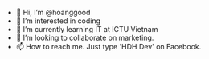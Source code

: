 - 👋 Hi, I’m @hoanggood
- 👀 I’m interested in coding
- 🌱 I’m currently learning IT at ICTU Vietnam
- 💞️ I’m looking to collaborate on marketing.
- 📫 How to reach me. Just type 'HDH Dev' on Facebook.

<!---
hoanggood/hoanggood is a ✨ special ✨ repository because its `README.md` (this file) appears on your GitHub profile.
You can click the Preview link to take a look at your changes.
--->

